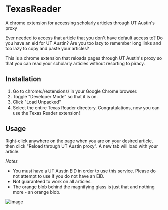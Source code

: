 # TexasReader
A chrome extension for accessing scholarly articles through UT Austin's proxy

Ever needed to access that article that you don't have default access to?
Do you have an eid for UT Austin?
Are you too lazy to remember long links and too lazy to copy and paste your articles?

This is a chrome extension that reloads pages through UT Austin's proxy so that you can read your scholarly articles without resorting to piracy. 

## Installation

1. Go to chrome://extensions/ in  your Google Chrome browser.
2. Toggle "Developer Mode" so that it is on. 
3. Click "Load Unpacked"
4. Select the entire Texas Reader directory. 
Congratulations, now you can use the Texas Reader extension! 

## Usage
Right-click anywhere on the page when you are on your desired article, then click "Reload through UT Austin proxy". A new tab will load with your article. 

*Notes*
* You must have a UT Austin EID in order to use this service. Please do not attempt to use if you do not have an EID.  
* Not guaranteed to work on all articles. 
* The orange blob behind the magnifying glass is just that and nothing more - an orange blob. 

![image](https://user-images.githubusercontent.com/32278047/112732808-32396800-8f0a-11eb-9531-4165519c3dda.png)
